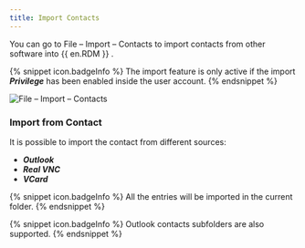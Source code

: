 ```yaml
---
title: Import Contacts
---
```

You can go to File – Import – Contacts &#32; to import contacts from other software into &#32; {{ en.RDM }} . 

{% snippet icon.badgeInfo %} 
The import feature is only active if the import ***Privilege*** has been enabled inside the user account. 
{% endsnippet %}
 
![File – Import – Contacts](/img/en/rdm/windows/clip10882.png) 

### Import from Contact 

It is possible to import the contact from different sources:  

* ***Outlook*** 
* ***Real VNC*** 
* ***VCard*** 

{% snippet icon.badgeInfo %} 
All the entries will be imported in the current folder. 
{% endsnippet %}
 
{% snippet icon.badgeInfo %} 
Outlook contacts subfolders are also supported. 
{% endsnippet %}
 

